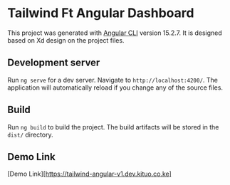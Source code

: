 # Tailwind Ft Angular Dashboard

This project was generated with [Angular CLI](https://github.com/angular/angular-cli) version 15.2.7. It is designed based on Xd design on the project files.

## Development server

Run `ng serve` for a dev server. Navigate to `http://localhost:4200/`. The application will automatically reload if you change any of the source files.

## Build

Run `ng build` to build the project. The build artifacts will be stored in the `dist/` directory.

## Demo Link

[Demo Link][https://tailwind-angular-v1.dev.kituo.co.ke]
